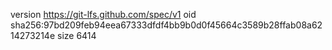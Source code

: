 version https://git-lfs.github.com/spec/v1
oid sha256:97bd209feb94eea67333dfdf4bb9b0d0f45664c3589b28ffab08a6214273214e
size 6414
